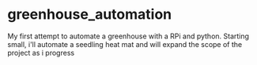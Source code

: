 # greenhouse_automation
My first attempt to automate a greenhouse with a RPi and python. Starting small, i'll automate a seedling heat mat and will expand the scope of the project as i progress

